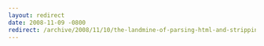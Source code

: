 ```yaml
---
layout: redirect
date: 2008-11-09 -0800
redirect: /archive/2008/11/10/the-landmine-of-parsing-html-and-stripping-html-comments.aspx/
---
```

